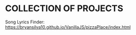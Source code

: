 # COLLECTION OF PROJECTS

Song Lyrics Finder: https://bryansilva10.github.io/VanillaJS/pizzaPlace/index.html
